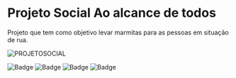 # Projeto Social Ao alcance de todos
Projeto que tem como objetivo levar marmitas para as pessoas em situação de rua.

![PROJETOSOCIAL]()


![Badge](https://img.shields.io/badge/Code-HTML-green?&logo=html)
![Badge](https://img.shields.io/badge/Code-JavaScript-yellow?&logo=api)
![Badge](https://img.shields.io/badge/Style-CSS-red?&logo=css)
![Badge](https://img.shields.io/badge/Graph-ChartsJS-blue?&logo=charts)
